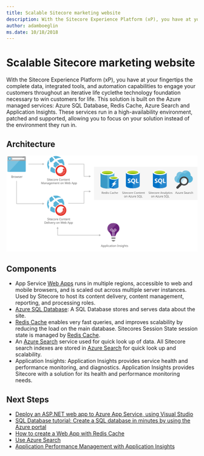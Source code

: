```yaml
---
title: Scalable Sitecore marketing website
description: With the Sitecore Experience Platform (xP), you have at your fingertips the complete data, integrated tools, and automation capabilities to engage your customers throughout an iterative life cyclethe technology foundation necessary to win customers for life.
author: adamboeglin
ms.date: 10/18/2018
---
```

# Scalable Sitecore marketing website
With the Sitecore Experience Platform (xP), you have at your fingertips the complete data, integrated tools, and automation capabilities to engage your customers throughout an iterative life cyclethe technology foundation necessary to win customers for life.
This solution is built on the Azure managed services: Azure SQL Database, Redis Cache, Azure Search and Application Insights. These services run in a high-availability environment, patched and supported, allowing you to focus on your solution instead of the environment they run in.

## Architecture
<img src="media/digital-marketing-sitecore.svg" alt='architecture diagram' />

## Components
* App Service [Web Apps](http://azure.microsoft.com/services/app-service/web/) runs in multiple regions, accessible to web and mobile browsers, and is scaled out across multiple server instances. Used by Sitecore to host its content delivery, content management, reporting, and processing roles.
* [Azure SQL Database](href="http://azure.microsoft.com/services/sql-database/): A SQL Database stores and serves data about the site.
* [Redis Cache](http://azure.microsoft.com/services/cache/) enables very fast queries, and improves scalability by reducing the load on the main database. Sitecores Session State session state is managed by [Redis Cache](http://azure.microsoft.com/services/cache/).
* An [Azure Search](http://azure.microsoft.com/services/search/) service used for quick look up of data. All Sitecore search indexes are stored in [Azure Search](http://azure.microsoft.com/services/search/) for quick look up and scalability.
* Application Insights: Application Insights provides service health and performance monitoring, and diagnostics. Application Insights provides Sitecore with a solution for its health and performance monitoring needs.

## Next Steps
* [Deploy an ASP.NET web app to Azure App Service, using Visual Studio](https://docs.microsoft.com/api/Redirect/documentation/articles/web-sites-dotnet-get-started/)
* [SQL Database tutorial: Create a SQL database in minutes by using the Azure portal](https://docs.microsoft.com/api/Redirect/documentation/articles/sql-database-get-started/)
* [How to create a Web App with Redis Cache](https://docs.microsoft.com/api/Redirect/documentation/articles/cache-web-app-howto/)
* [Use Azure Search](href="http://azure.microsoft.com/services/search/)
* [Application Performance Management with Application Insights](https://docs.microsoft.com/api/Redirect/documentation/articles/app-insights-overview/)